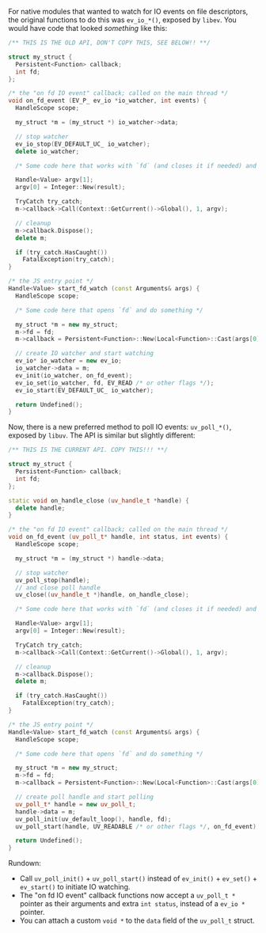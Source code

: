 For native modules that wanted to watch for IO events on file descriptors, the original functions to do this was `ev_io_*()`, exposed by `libev`. You would have code that looked _something_ like this:

``` c++
/** THIS IS THE OLD API, DON'T COPY THIS, SEE BELOW!! **/

struct my_struct {
  Persistent<Function> callback;
  int fd;
};

/* the "on fd IO event" callback; called on the main thread */
void on_fd_event (EV_P_ ev_io *io_watcher, int events) {
  HandleScope scope;

  my_struct *m = (my_struct *) io_watcher->data;

  // stop watcher
  ev_io_stop(EV_DEFAULT_UC_ io_watcher);
  delete io_watcher;

  /* Some code here that works with `fd` (and closes it if needed) and produces `Handle<Value> result` */

  Handle<Value> argv[1];
  argv[0] = Integer::New(result);

  TryCatch try_catch;
  m->callback->Call(Context::GetCurrent()->Global(), 1, argv);

  // cleanup
  m->callback.Dispose();
  delete m;

  if (try_catch.HasCaught())
    FatalException(try_catch);
}

/* the JS entry point */
Handle<Value> start_fd_watch (const Arguments& args) {
  HandleScope scope;

  /* Some code here that opens `fd` and do something */

  my_struct *m = new my_struct;
  m->fd = fd;
  m->callback = Persistent<Function>::New(Local<Function>::Cast(args[0]));

  // create IO watcher and start watching
  ev_io* io_watcher = new ev_io;
  io_watcher->data = m;
  ev_init(io_watcher, on_fd_event);
  ev_io_set(io_watcher, fd, EV_READ /* or other flags */);
  ev_io_start(EV_DEFAULT_UC_ io_watcher);

  return Undefined();
}
```

Now, there is a new preferred method to poll IO events: `uv_poll_*()`, exposed by `libuv`. The API is similar but slightly different:

``` c++
/** THIS IS THE CURRENT API. COPY THIS!!! **/

struct my_struct {
  Persistent<Function> callback;
  int fd;
};

static void on_handle_close (uv_handle_t *handle) {
  delete handle;
}

/* the "on fd IO event" callback; called on the main thread */
void on_fd_event (uv_poll_t* handle, int status, int events) {
  HandleScope scope;

  my_struct *m = (my_struct *) handle->data;

  // stop watcher
  uv_poll_stop(handle);
  // and close poll handle
  uv_close((uv_handle_t *)handle, on_handle_close);

  /* Some code here that works with `fd` (and closes it if needed) and produces `Handle<Value> result` */

  Handle<Value> argv[1];
  argv[0] = Integer::New(result);

  TryCatch try_catch;
  m->callback->Call(Context::GetCurrent()->Global(), 1, argv);

  // cleanup
  m->callback.Dispose();
  delete m;

  if (try_catch.HasCaught())
    FatalException(try_catch);
}

/* the JS entry point */
Handle<Value> start_fd_watch (const Arguments& args) {
  HandleScope scope;

  /* Some code here that opens `fd` and do something */

  my_struct *m = new my_struct;
  m->fd = fd;
  m->callback = Persistent<Function>::New(Local<Function>::Cast(args[0]));

  // create poll handle and start polling
  uv_poll_t* handle = new uv_poll_t;
  handle->data = m;
  uv_poll_init(uv_default_loop(), handle, fd);
  uv_poll_start(handle, UV_READABLE /* or other flags */, on_fd_event);

  return Undefined();
}
```

Rundown:

  * Call `uv_poll_init()` + `uv_poll_start()` instead of `ev_init()` + `ev_set()` + `ev_start()` to initiate IO watching.
  * The "on fd IO event" callback functions now accept a `uv_poll_t *` pointer as their arguments and extra `int status`, instead of a `ev_io *` pointer.
  * You can attach a custom `void *` to the `data` field of the `uv_poll_t` struct.